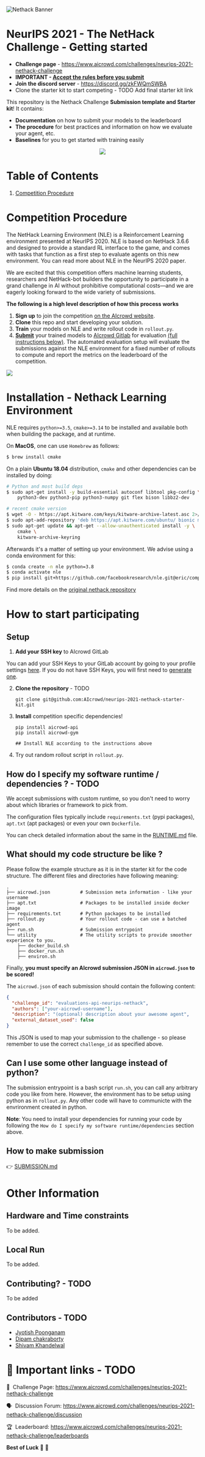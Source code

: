 ![Nethack Banner](https://raw.githubusercontent.com/facebookresearch/nle/master/dat/nle/logo.png)

# **NeurIPS 2021 - The NetHack Challenge** - Getting started
* **Challenge page** - https://www.aicrowd.com/challenges/neurips-2021-nethack-challenge
* **IMPORTANT - [Accept the rules before you submit](https://www.aicrowd.com/challenges/neurips-2021-nethack-challenge/challenge_rules)**
* **Join the discord server** - https://discord.gg/zkFWQmSWBA
* Clone the starter kit to start competing - TODO Add final starter kit link

This repository is the Nethack Challenge **Submission template and Starter kit**! It contains: 
*  **Documentation** on how to submit your models to the leaderboard
*  **The procedure** for best practices and information on how we evaluate your agent, etc.
*  **Baselines** for you to get started with training easily

<p style="text-align:center"><img style="text-align:center" src="https://raw.githubusercontent.com/facebookresearch/nle/master/dat/nle/example_run.gif"></p>

# Table of Contents

1. [Competition Procedure](#competition-procedure)


#  Competition Procedure

The NetHack Learning Environment (NLE) is a Reinforcement Learning environment presented at NeurIPS 2020. NLE is based on NetHack 3.6.6 and designed to provide a standard RL interface to the game, and comes with tasks that function as a first step to evaluate agents on this new environment. You can read more about NLE in the NeurIPS 2020 paper.

We are excited that this competition offers machine learning students, researchers and NetHack-bot builders the opportunity to participate in a grand challenge in AI without prohibitive computational costs—and we are eagerly looking forward to the wide variety of submissions.


**The following is a high level description of how this process works**

1. **Sign up** to join the competition [on the AIcrowd website](https://www.aicrowd.com/challenges/neurips-2021-nethack-challenge).
2. **Clone** this repo and start developing your solution.
3. **Train** your models on NLE and write rollout code in `rollout.py`.
4. [**Submit**](#how-to-submit-a-model) your trained models to [AIcrowd Gitlab](https://gitlab.aicrowd.com) for evaluation [(full instructions below)](#how-to-submit-a-model). The automated evaluation setup will evaluate the submissions against the NLE environment for a fixed number of rollouts to compute and report the metrics on the leaderboard of the competition.

![](https://i.imgur.com/xzQkwKV.jpg)

# Installation - Nethack Learning Environment

NLE requires `python>=3.5`, `cmake>=3.14` to be installed and available both when building the
package, and at runtime.

On **MacOS**, one can use `Homebrew` as follows:

``` bash
$ brew install cmake
```

On a plain **Ubuntu 18.04** distribution, `cmake` and other dependencies
can be installed by doing:

```bash
# Python and most build deps
$ sudo apt-get install -y build-essential autoconf libtool pkg-config \
    python3-dev python3-pip python3-numpy git flex bison libbz2-dev

# recent cmake version
$ wget -O - https://apt.kitware.com/keys/kitware-archive-latest.asc 2>/dev/null | sudo apt-key add -
$ sudo apt-add-repository 'deb https://apt.kitware.com/ubuntu/ bionic main'
$ sudo apt-get update && apt-get --allow-unauthenticated install -y \
    cmake \
    kitware-archive-keyring
```

Afterwards it's a matter of setting up your environment. We advise using a conda
environment for this:

```bash
$ conda create -n nle python=3.8
$ conda activate nle
$ pip install git+https://github.com/facebookresearch/nle.git@eric/competition --no-binary:nle
```

Find more details on the [original nethack repository](https://github.com/facebookresearch/nle)

# How to start participating

## Setup

1. **Add your SSH key** to AIcrowd GitLab

You can add your SSH Keys to your GitLab account by going to your profile settings [here](https://gitlab.aicrowd.com/profile/keys). If you do not have SSH Keys, you will first need to [generate one](https://docs.gitlab.com/ee/ssh/README.html#generating-a-new-ssh-key-pair).

2.  **Clone the repository** - TODO

    ```
    git clone git@github.com:AIcrowd/neurips-2021-nethack-starter-kit.git
    ```

3. **Install** competition specific dependencies!
    ```
    pip install aicrowd-api
    pip install aicrowd-gym

    ## Install NLE according to the instructions above
    ```

4. Try out random rollout script in `rollout.py`.


## How do I specify my software runtime / dependencies ? - TODO

We accept submissions with custom runtime, so you don't need to worry about which libraries or framework to pick from.

The configuration files typically include `requirements.txt` (pypi packages), `apt.txt` (apt packages) or even your own `Dockerfile`.

You can check detailed information about the same in the [RUNTIME.md](/docs/RUNTIME.md) file.

## What should my code structure be like ?

Please follow the example structure as it is in the starter kit for the code structure.
The different files and directories have following meaning:

```
.
├── aicrowd.json           # Submission meta information - like your username
├── apt.txt                # Packages to be installed inside docker image
├── requirements.txt       # Python packages to be installed
├── rollout.py             # Your rollout code - can use a batched agent
├── run.sh                 # Submission entrypoint   
└── utility                # The utility scripts to provide smoother experience to you.
    ├── docker_build.sh
    ├── docker_run.sh
    ├── environ.sh
```

Finally, **you must specify an AIcrowd submission JSON in `aicrowd.json` to be scored!** 

The `aicrowd.json` of each submission should contain the following content:

```json
{
  "challenge_id": "evaluations-api-neurips-nethack",
  "authors": ["your-aicrowd-username"],
  "description": "(optional) description about your awesome agent",
  "external_dataset_used": false
}
```

This JSON is used to map your submission to the challenge - so please remember to use the correct `challenge_id` as specified above.

## Can I use some other language instead of python?

The submission entrypoint is a bash script `run.sh`, you can call any arbitrary code you like from here. However, the environment has to be setup using python as in `rollout.py`. Any other code will have to communicte with the envrironment created in python.

**Note**: You need to install your dependencies for running your code by following the `How do I specify my software runtime/dependencies` section above.


## How to make submission

👉 [SUBMISSION.md](/docs/SUBMISSION.md)



# Other Information

## Hardware and Time constraints

To be added.

## Local Run

To be added.

## Contributing? - TODO

To be added

## Contributors - TODO

- [Jyotish Poonganam](https://www.aicrowd.com/participants/jyotish)
- [Dipam chakraborty](https://www.aicrowd.com/participants/dipam)
- [Shivam Khandelwal](https://www.aicrowd.com/participants/shivam)


# 📎 Important links - TODO

💪 &nbsp;Challenge Page: https://www.aicrowd.com/challenges/neurips-2021-nethack-challenge

🗣️ &nbsp;Discussion Forum: https://www.aicrowd.com/challenges/neurips-2021-nethack-challenge/discussion

🏆 &nbsp;Leaderboard: https://www.aicrowd.com/challenges/neurips-2021-nethack-challenge/leaderboards

**Best of Luck** 🎉 🎉